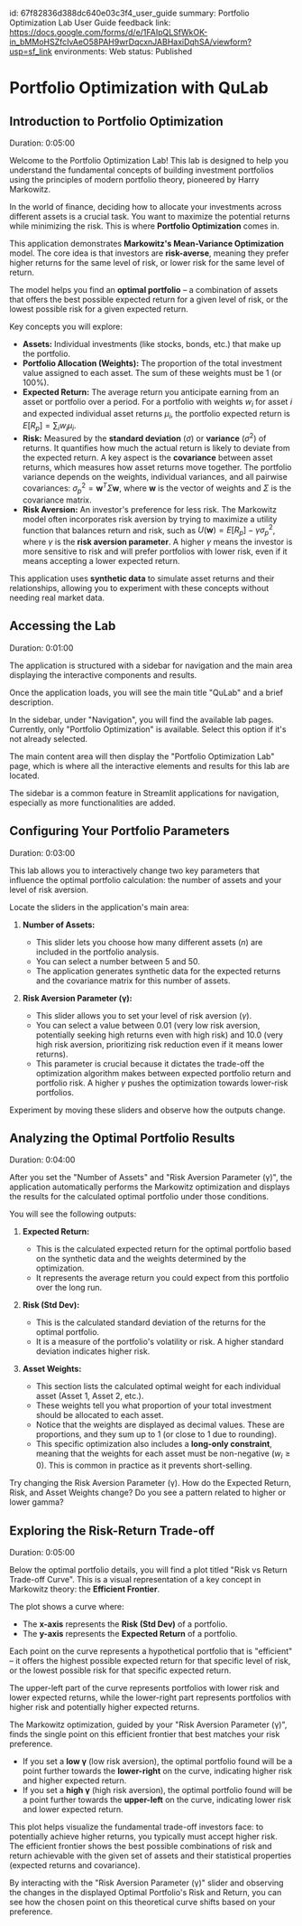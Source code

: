 id: 67f82836d388dc640e03c3f4_user_guide
summary: Portfolio Optimization Lab User Guide
feedback link: https://docs.google.com/forms/d/e/1FAIpQLSfWkOK-in_bMMoHSZfcIvAeO58PAH9wrDqcxnJABHaxiDqhSA/viewform?usp=sf_link
environments: Web
status: Published
# Portfolio Optimization with QuLab

## Introduction to Portfolio Optimization
Duration: 0:05:00

<aside class="positive">
Welcome to the Portfolio Optimization Lab! This lab is designed to help you understand the fundamental concepts of building investment portfolios using the principles of modern portfolio theory, pioneered by Harry Markowitz.
</aside>

In the world of finance, deciding how to allocate your investments across different assets is a crucial task. You want to maximize the potential returns while minimizing the risk. This is where **Portfolio Optimization** comes in.

This application demonstrates **Markowitz's Mean-Variance Optimization** model. The core idea is that investors are **risk-averse**, meaning they prefer higher returns for the same level of risk, or lower risk for the same level of return.

The model helps you find an **optimal portfolio** – a combination of assets that offers the best possible expected return for a given level of risk, or the lowest possible risk for a given expected return.

Key concepts you will explore:

*   **Assets:** Individual investments (like stocks, bonds, etc.) that make up the portfolio.
*   **Portfolio Allocation (Weights):** The proportion of the total investment value assigned to each asset. The sum of these weights must be 1 (or 100%).
*   **Expected Return:** The average return you anticipate earning from an asset or portfolio over a period. For a portfolio with weights $w_i$ for asset $i$ and expected individual asset returns $\mu_i$, the portfolio expected return is $E[R_p] = \sum_i w_i \mu_i$.
*   **Risk:** Measured by the **standard deviation** ($\sigma$) or **variance** ($\sigma^2$) of returns. It quantifies how much the actual return is likely to deviate from the expected return. A key aspect is the **covariance** between asset returns, which measures how asset returns move together. The portfolio variance depends on the weights, individual variances, and all pairwise covariances: $\sigma_p^2 = \mathbf{w}^T \Sigma \mathbf{w}$, where $\mathbf{w}$ is the vector of weights and $\Sigma$ is the covariance matrix.
*   **Risk Aversion:** An investor's preference for less risk. The Markowitz model often incorporates risk aversion by trying to maximize a utility function that balances return and risk, such as $U(\mathbf{w}) = E[R_p] - \gamma \sigma_p^2$, where $\gamma$ is the **risk aversion parameter**. A higher $\gamma$ means the investor is more sensitive to risk and will prefer portfolios with lower risk, even if it means accepting a lower expected return.

This application uses **synthetic data** to simulate asset returns and their relationships, allowing you to experiment with these concepts without needing real market data.

## Accessing the Lab
Duration: 0:01:00

The application is structured with a sidebar for navigation and the main area displaying the interactive components and results.

Once the application loads, you will see the main title "QuLab" and a brief description.

In the sidebar, under "Navigation", you will find the available lab pages. Currently, only "Portfolio Optimization" is available. Select this option if it's not already selected.

The main content area will then display the "Portfolio Optimization Lab" page, which is where all the interactive elements and results for this lab are located.

<aside class="positive">
The sidebar is a common feature in Streamlit applications for navigation, especially as more functionalities are added.
</aside>

## Configuring Your Portfolio Parameters
Duration: 0:03:00

This lab allows you to interactively change two key parameters that influence the optimal portfolio calculation: the number of assets and your level of risk aversion.

Locate the sliders in the application's main area:

1.  **Number of Assets:**
    *   This slider lets you choose how many different assets ($n$) are included in the portfolio analysis.
    *   You can select a number between 5 and 50.
    *   The application generates synthetic data for the expected returns and the covariance matrix for this number of assets.

2.  **Risk Aversion Parameter (γ):**
    *   This slider allows you to set your level of risk aversion ($\gamma$).
    *   You can select a value between 0.01 (very low risk aversion, potentially seeking high returns even with high risk) and 10.0 (very high risk aversion, prioritizing risk reduction even if it means lower returns).
    *   This parameter is crucial because it dictates the trade-off the optimization algorithm makes between expected portfolio return and portfolio risk. A higher $\gamma$ pushes the optimization towards lower-risk portfolios.

Experiment by moving these sliders and observe how the outputs change.

## Analyzing the Optimal Portfolio Results
Duration: 0:04:00

After you set the "Number of Assets" and "Risk Aversion Parameter (γ)", the application automatically performs the Markowitz optimization and displays the results for the calculated optimal portfolio under those conditions.

You will see the following outputs:

1.  **Expected Return:**
    *   This is the calculated expected return for the optimal portfolio based on the synthetic data and the weights determined by the optimization.
    *   It represents the average return you could expect from this portfolio over the long run.

2.  **Risk (Std Dev):**
    *   This is the calculated standard deviation of the returns for the optimal portfolio.
    *   It is a measure of the portfolio's volatility or risk. A higher standard deviation indicates higher risk.

3.  **Asset Weights:**
    *   This section lists the calculated optimal weight for each individual asset (Asset 1, Asset 2, etc.).
    *   These weights tell you what proportion of your total investment should be allocated to each asset.
    *   Notice that the weights are displayed as decimal values. These are proportions, and they sum up to 1 (or close to 1 due to rounding).
    *   This specific optimization also includes a **long-only constraint**, meaning that the weights for each asset must be non-negative ($w_i \ge 0$). This is common in practice as it prevents short-selling.

<aside class="positive">
Try changing the Risk Aversion Parameter (γ). How do the Expected Return, Risk, and Asset Weights change? Do you see a pattern related to higher or lower gamma?
</aside>

## Exploring the Risk-Return Trade-off
Duration: 0:05:00

Below the optimal portfolio details, you will find a plot titled "Risk vs Return Trade-off Curve". This is a visual representation of a key concept in Markowitz theory: the **Efficient Frontier**.

The plot shows a curve where:
*   The **x-axis** represents the **Risk (Std Dev)** of a portfolio.
*   The **y-axis** represents the **Expected Return** of a portfolio.

Each point on the curve represents a hypothetical portfolio that is "efficient" – it offers the highest possible expected return for that specific level of risk, or the lowest possible risk for that specific expected return.

<aside class="positive">
The upper-left part of the curve represents portfolios with lower risk and lower expected returns, while the lower-right part represents portfolios with higher risk and potentially higher expected returns.
</aside>

The Markowitz optimization, guided by your "Risk Aversion Parameter (γ)", finds the single point on this efficient frontier that best matches your risk preference.

*   If you set a **low γ** (low risk aversion), the optimal portfolio found will be a point further towards the **lower-right** on the curve, indicating higher risk and higher expected return.
*   If you set a **high γ** (high risk aversion), the optimal portfolio found will be a point further towards the **upper-left** on the curve, indicating lower risk and lower expected return.

This plot helps visualize the fundamental trade-off investors face: to potentially achieve higher returns, you typically must accept higher risk. The efficient frontier shows the best possible combinations of risk and return achievable with the given set of assets and their statistical properties (expected returns and covariance).

By interacting with the "Risk Aversion Parameter (γ)" slider and observing the changes in the displayed Optimal Portfolio's Risk and Return, you can see how the chosen point on this theoretical curve shifts based on your preference.


